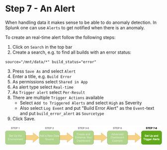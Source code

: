 # Step 7 - An Alert
When handling data it makes sense to be able to do anomaly detection.
In Splunk one can use `Alerts` to get notified when there is an anomaly.

To create an real-time alert follow the following steps: 
1. Click on `Search` in the top bar
2. Create a search, e.g. to find all builds with an error status:
```
source="/mnt/data/*" build_status="error"
```
3. Press `Save As` and select `Alert`
4. Enter a title, e.g. `Build Error`
5. As permissions select `Shared in App`
6. As alert type select `Real-time`
7. As `Trigger alert` select `Per-Result`
8. There are multiple `Trigger Actions` available
    - Select `Add to Triggered Alerts` and select `High` as Severity
    - Also select `Log Event` and put "Build Error Alert" as the `Event`-text and put `build_error_alert` as `Sourcetype`
9. Click Save.

<img src="../img/steps7-8.png">
